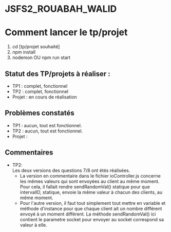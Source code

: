 # JSFS2_ROUABAH_WALID

# **Comment lancer le tp/projet**
1) cd [tp/projet souhaité]  
2) npm install  
3) nodemon OU npm run start

## Statut des TP/projets à réaliser :
- TP1 : complet, fonctionnel
- TP2 : complet, fonctionnel
- Projet : en cours de réalisation

## Problèmes constatés
- TP1 : aucun, tout est fonctionnel.
- TP2 : aucun, tout est fonctionnel.
- Projet : 

## Commentaires
- TP2:   
    Les deux versions des questions 7/8 ont étés réalisées.
    - La version en commentaire dans le fichier ioController.js concerne les mêmes valeurs qui sont envoyées au client au même moment. Pour cela, il fallait rendre sendRandomVal() statique pour que intervalID, statique, envoie la même valeur à chacun des clients, au même moment.
    - Pour l'autre version, il faut tout simplement tout mettre en variable et méthode d'instance pour que chaque client ait un nombre différent envoyé à un moment différent. La méthode sendRandomVal() ici contient le parametre socket pour envoyer au socket correspond sa valeur à elle.
